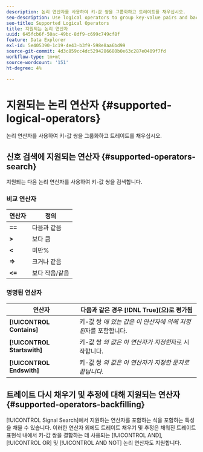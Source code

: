 ```yaml
---
description: 논리 연산자를 사용하여 키-값 쌍을 그룹화하고 트레이트를 채우십시오.
seo-description: Use logical operators to group key-value pairs and backfill traits.
seo-title: Supported Logical Operators
title: 지원되는 논리 연산자
uuid: 645fcb6f-50ac-49bc-8df9-c699c749cf8f
feature: Data Explorer
exl-id: 5e405390-1c19-4e43-b3f9-598e8aa6bd99
source-git-commit: 4d3c859cc4dc5294286680b0e63c287e0409f7fd
workflow-type: tm+mt
source-wordcount: '151'
ht-degree: 4%

---
```


# 지원되는 논리 연산자 {#supported-logical-operators}

논리 연산자를 사용하여 키-값 쌍을 그룹화하고 트레이트를 채우십시오.

## 신호 검색에 지원되는 연산자 {#supported-operators-search}

지원되는 다음 논리 연산자를 사용하여 키-값 쌍을 검색합니다.

### 비교 연산자

| 연산자 | 정의 |
|---|---|
| **==** | 다음과 같음 |
| **>** | 보다 큼 |
| **&lt;** |  미만% |
| **=>** | 크거나 같음 |
| **&lt;=** | 보다 작음/같음 |

### 명명된 연산자

| 연산자 | 다음과 같은 경우 [!DNL True]&#x200B;(으)로 평가됨 |
|---|---|
| **[!UICONTROL Contains]** | 키-값 쌍 *에 있는 값은 이 연산자에 의해 지정된*&#x200B;자를 포함합니다. |
| **[!UICONTROL Startswith]** | 키-값 쌍 *의 값은 이 연산자가 지정한*&#x200B;자로 시작합니다. |
| **[!UICONTROL Endswith]** | 키-값 쌍 *의 값은 이 연산자가 지정한 문자로 끝납니다*. |

## 트레이트 다시 채우기 및 추정에 대해 지원되는 연산자 {#supported-operators-backfilling}

[!UICONTROL Signal Search]에서 지원하는 연산자를 포함하는 식을 포함하는 특성을 채울 수 있습니다. 이러한 연산자 외에도 트레이트 채우기 및 추정은 채워진 트레이트 표현식 내에서 키-값 쌍을 결합하는 데 사용되는 [!UICONTROL AND], [!UICONTROL OR] 및 [!UICONTROL AND NOT] 논리 연산자도 지원합니다.
